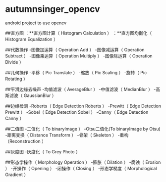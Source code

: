 # autumnsinger_opencv
android project to use opencv


##直方图
：**直方图计算（ Histogram Calculation ）
：**直方图均衡化（ Histogram Equalization ）


##代数操作
-图像加运算（ Operation Add ）
-图像减运算（ Operation Subtract ）
-图像乘运算（ Operation Multiply ）
-图像除运算（ Operation Divide ）

##几何操作
-平移（ Pic Translate ）
-缩放（ Pic Scaling ）
-旋转（ Pic Rotating ）


##平滑边缘去噪声
-均值滤波（ AverageBlur ）
-中值滤波（ MedianBlur ）
-高斯滤波（ GaussianBlur ）


##边缘检测
-Roberts（ Edge Detection Roberts ）
-Prewitt（ Edge Detection Prewitt ）
-Sobel（ Edge Detection Sobel ）
-Canny（ Edge Detection Canny ）


##二值图
-二值化（ To binaryImage ）
-Otsu二值化(To binaryImage by Otsu)
-距离变换（ Distance Transform ）
-骨架（ Skeleton ）
-重构（Reconstruction ）


##灰度图
-灰度化（ To Grey Photo ）


##形态学操作（ Morphology Operation ）
-膨胀（ Dilation ）
-腐蚀（ Erosion ）
-开操作（ Opening ）
-闭操作（ Closing ）
-形态学梯度（ Morphological Gradient ）
